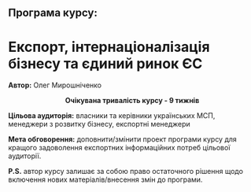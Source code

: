 <h2> Програма курсу:</h2><p><h1>Експорт, інтернаціоналізація бізнесу та єдиний ринок ЄС</h1>
<p><b>Автор:</b> Олег Мирошніченко</p>

<p align="center"><b>Очікувана тривалість курсу - 9 тижнів</b> </p>
<p><b class="p1">Цільова аудиторія:</b> власники та керівники українських МСП, менеджери з розвитку бізнесу, експортні менеджери</p>

<p><b class="p1">Мета обговорення:</b> доповнити/змінити проект програми курсу для кращого задоволення експортних інформаційних потреб цільової аудиторії.</p>
<p><b class="p1">P.S.</b> автор курсу залишає за собою право остаточного рішення щодо включення нових матеріалів/внесення змін до програми.<p>